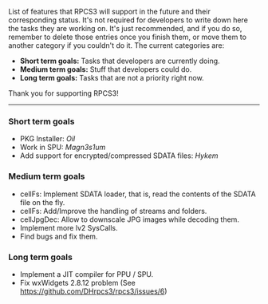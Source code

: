 List of features that RPCS3 will support in the future and their corresponding status. It's not required for developers to write down here the tasks they are working on. It's just recommended, and if you do so, remember to delete those entries once you finish them, or move them to another category if you couldn't do it. The current categories are:
* **Short term goals:** Tasks that developers are currently doing.
* **Medium term goals:** Stuff that developers could do.
* **Long term goals:** Tasks that are not a priority right now.

Thank you for supporting RPCS3!

***
### Short term goals
* PKG Installer: _Oil_
* Work in SPU: _Magn3s1um_
* Add support for encrypted/compressed SDATA files: _Hykem_

### Medium term goals
* cellFs: Implement SDATA loader, that is, read the contents of the SDATA file on the fly.
* cellFs: Add/Improve the handling of streams and folders.
* cellJpgDec: Allow to downscale JPG images while decoding them.
* Implement more lv2 SysCalls.
* Find bugs and fix them.


### Long term goals
* Implement a JIT compiler for PPU / SPU.
* Fix wxWidgets 2.8.12 problem (See https://github.com/DHrpcs3/rpcs3/issues/6)